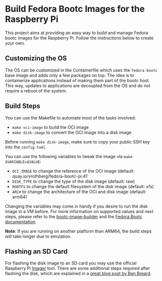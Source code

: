# Build Fedora Bootc Images for the Raspberry Pi

This project aims at providing an easy way to build and manage Fedora bootc images for the Raspberry Pi.
Follow the instructions below to create your own.

## Customizing the OS

The OS can be customized in the Containerfile which uses the `fedora-bootc` base image and adds only a few packages on top.
The idea is to containerize applications instead of making them part of the bootc host.
This way, updates to applications are decoupled from the OS and do not require a reboot of the system.

## Build Steps

You can use the Makefile to automate most of the tasks involved:
* `make oci-image` to build the OCI image
* `make disk-image` to convert the OCI image into a disk image

Before running `make disk-image`, make sure to copy your public SSH key into the `config.toml`.

You can use the following variables to tweak the image via `make $VARIABLE=$VALUE`:
* `OCI_IMAGE` to change the reference of the OCI image (default: quay.io/vrothberg/fedora-bootc-pi:41`
* `DISK_TYPE` to change the type of the disk image (default: raw)
* `ROOTFS` to change the default filesystem of the disk image (default: xfs)
* `ARCH` to change the architecture of the OCI and disk image (default: arm64)

Changing the variables may come in handy if you desire to run the disk image in a VM before.
For more information on supported values and next steps, please refer to the [bootc-image-builder](https://github.com/osbuild/bootc-image-builder) and the [Fedora Bootc documentation](https://docs.fedoraproject.org/en-US/bootc/).

**Note**: If you are running on another platform than ARM64, the build steps will take longer due to emulation.

## Flashing an SD Card

For flashing the disk image to an SD card you may use the official Raspberry Pi [Imager](https://www.raspberrypi.com/software/) tool.
There are some additional steps required after flashing the disk, which are explained in a [great blog post by Ben Breard](https://mrguitar.net/?p=2605).
